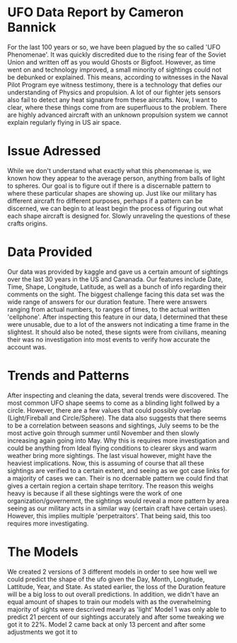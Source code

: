 # UFO Data Report by Cameron Bannick
For the last 100 years or so, we have been plagued by the so called 'UFO Phenomenae'. It was quickly discredited due to the rising fear of the Soviet Union and written off as you would Ghosts or Bigfoot. However, as time went on and technology improved, a small minority of sightings could not be debunked or explained. This means, according to witnesses in the Naval Pilot Program eye witness testimony, there is a technology that defies our understanding of Physics and propulsion. A lot of our fighter jets sensors also fail to detect any heat signature from these aircrafts. Now, I want to clear, where these things come from are superfluous to the problem. There are highly advanced aircraft with an unknown propulsion system we cannot explain regularly flying in US air space.
# Issue Adressed
While we don't understand what exactly what this phenomenae is, we known how they appear to the average person, anything from balls of light to spheres. Our goal is to figure out if there is a discernable pattern to where these particular shapes are showing up. Just like our military has different aircraft fro different purposes, perhaps if a pattern can be discerned, we can begin to at least begin the process of figuring out what each shape aircraft is designed for. Slowly unraveling the questions of these crafts origins.
# Data Provided
Our data was provided by kaggle and gave us a certain amount of sightings over the last 30 years in the US and Cananada. Our features include Date, Time, Shape, Longitude, Latitude, as well as a bunch of info regarding their comments on the sight. The biggest challenge facing this data set was the wide range of answers for our duration feature. There were answers ranging from actual numbers, to ranges of times, to the actual written 'cellphone'. After inspecting this feature in our data, I determined that these were unusable, due to a lot of the answers not indicating a time frame in the slightest. It should also be noted, these signts were from civilians, meaning their was no investigation into most events to verify how accurate the account was. 
# Trends and Patterns
After inspecting and cleaning the data, several trends were discovered. The most common UFO shape seems to come as a blinding light follwed by a circle. However, there are a few values that could possibly overlap (Light/Fireball and Circle/Sphere). The data also suggests that there seems to be a correlation between seasons and sightings, July seems to be the most active goin through summer until November and then slowly increasing again going into May. Why this is requires more investigation and could be anything from Ideal flying conditions to clearer skys and warm weather bring more sightings. The last visual however, might have the heaviest implications. 
Now, this is assuming of course that all these sightings are verified to a certain extent, and seeing as we got case links for a majority of cases we can. Their is no dcernable pattern we could find that gives a certain region a certain shape territory. The reason this weighs heavy is because if all these sightings were the work of one organization/governemnt, the sightings would reveal a more pattern by area seeing as our military acts in a similar way (certain craft have certain uses). However, this implies multiple 'perpetraitors'. That being said, this too requires more investigating. 
# The Models
We created 2 versions of 3 different models in order to see how well we could predict the shape of the ufo given the Day, Month, Longitude, Lattitude, Year, and State. As stated earlier, the loss of the Duration feature will be a big loss to out overall predictions. In addition, we didn't have an equal amount of shapes to train our models with as the overwhelming majority of sights were descrived mearly as 'light'
Model 1 was only able to predict 21 percent of our sightings accurately and after some tweaking we got it to 22%. 
Model 2 came back at only 13 percent and after some adjustments we got it to 
